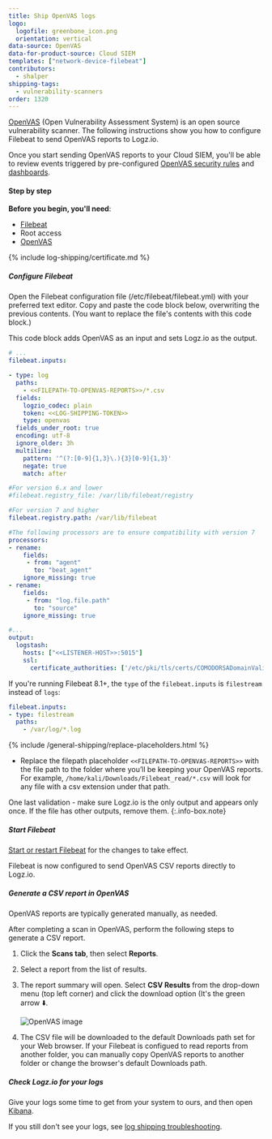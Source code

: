 ```yaml
---
title: Ship OpenVAS logs
logo:
  logofile: greenbone_icon.png
  orientation: vertical
data-source: OpenVAS
data-for-product-source: Cloud SIEM
templates: ["network-device-filebeat"]
contributors:
  - shalper
shipping-tags:
  - vulnerability-scanners
order: 1320
---
```


[OpenVAS](https://www.openvas.org/about.html) (Open Vulnerability Assessment System) is an open source vulnerability scanner. The following instructions show you how to configure Filebeat to send OpenVAS reports to Logz.io.

Once you start sending OpenVAS reports to your Cloud SIEM, you'll be able to review events triggered by pre-configured [OpenVAS security rules](https://app.logz.io/#/dashboard/security/rules/rule-definitions?from=0&sortBy=updatedAt&sortOrder=DESC&search=openvas) and [dashboards](https://app.logz.io/#/dashboard/security/research/dashboards?).

#### Step by step


**Before you begin, you'll need**:

* [Filebeat](https://www.elastic.co/guide/en/beats/filebeat/current/filebeat-installation.html)
* Root access
* [OpenVAS](https://www.openvas.org/about.html)

<div class="tasklist">

{% include log-shipping/certificate.md %}

##### Configure Filebeat

Open the Filebeat configuration file (/etc/filebeat/filebeat.yml) with your preferred text editor.
Copy and paste the code block below, overwriting the previous contents. (You want to replace the file's contents with this code block.)

This code block adds OpenVAS as an input and sets Logz.io as the output.

```yaml
# ...
filebeat.inputs:

- type: log
  paths:
    - <<FILEPATH-TO-OPENVAS-REPORTS>>/*.csv
  fields:
    logzio_codec: plain
    token: <<LOG-SHIPPING-TOKEN>>
    type: openvas
  fields_under_root: true
  encoding: utf-8
  ignore_older: 3h
  multiline:
    pattern: '^(?:[0-9]{1,3}\.){3}[0-9]{1,3}'
    negate: true
    match: after

#For version 6.x and lower
#filebeat.registry_file: /var/lib/filebeat/registry

#For version 7 and higher
filebeat.registry.path: /var/lib/filebeat

#The following processors are to ensure compatibility with version 7
processors:
- rename:
    fields:
     - from: "agent"
       to: "beat_agent"
    ignore_missing: true
- rename:
    fields:
     - from: "log.file.path"
       to: "source"
    ignore_missing: true

#...
output:
  logstash:
    hosts: ["<<LISTENER-HOST>>:5015"]
    ssl:
      certificate_authorities: ['/etc/pki/tls/certs/COMODORSADomainValidationSecureServerCA.crt']
```

If you're running Filebeat 8.1+, the `type` of the `filebeat.inputs` is `filestream` instead of `logs`:

```yaml
filebeat.inputs:
- type: filestream
  paths:
    - /var/log/*.log
```


{% include /general-shipping/replace-placeholders.html %}

* Replace the filepath placeholder `<<FILEPATH-TO-OPENVAS-REPORTS>>` with the file path to the folder where you’ll be keeping your OpenVAS reports. For example, `/home/kali/Downloads/Filebeat_read/*.csv` will look for any file with a csv extension under that path.



<!-- info-box-start:info -->
One last validation - make sure Logz.io is the only output and appears only once.
If the file has other outputs, remove them.
{:.info-box.note}
<!-- info-box-end -->


##### Start Filebeat

[Start or restart Filebeat](https://www.elastic.co/guide/en/beats/filebeat/master/filebeat-starting.html) for the changes to take effect.
  
Filebeat is now configured to send OpenVAS CSV reports directly to Logz.io.

##### Generate a CSV report in OpenVAS

OpenVAS reports are typically generated manually, as needed.

After completing a scan in OpenVAS, perform the following steps to generate a CSV report.

1. Click the **Scans tab**, then select **Reports**.
2. Select a report from the list of results.
3. The report summary will open. Select **CSV Results** from the drop-down menu (top left corner) and click the download option (It's the green arrow ⬇️.

    ![OpenVAS image](https://dytvr9ot2sszz.cloudfront.net/logz-docs/security-analytics/openvas.png)

4. The CSV file will be downloaded to the default Downloads path set for your Web browser.    If your Filebeat is configued to read reports from another folder, you can manually copy OpenVAS reports to another folder or change the browser's default Downloads path.

##### Check Logz.io for your logs

Give your logs some time to get from your system to ours, and then open [Kibana](https://app.logz.io/#/dashboard/kibana).

If you still don't see your logs, see [log shipping troubleshooting]({{site.baseurl}}/user-guide/log-shipping/log-shipping-troubleshooting.html).

</div>

